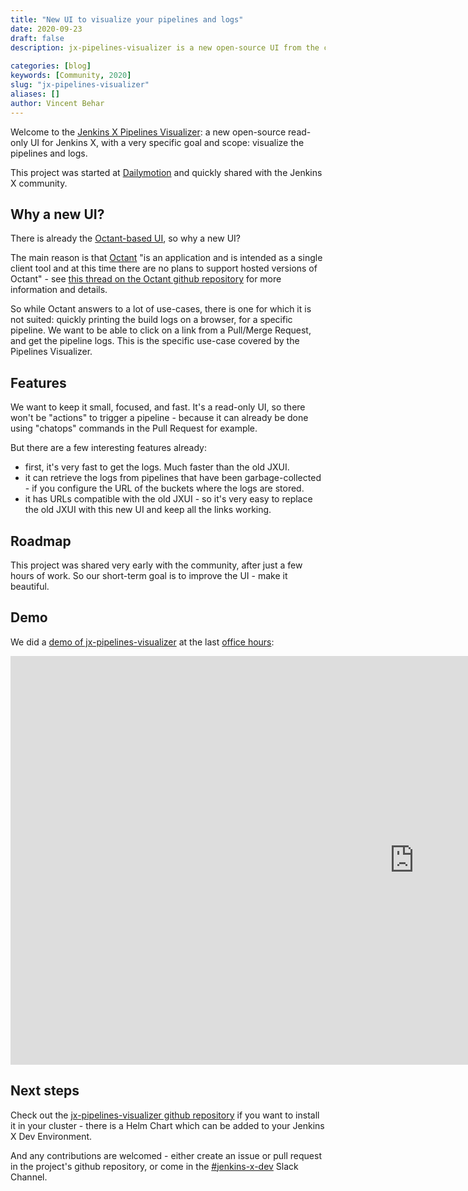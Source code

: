 ```yaml
---
title: "New UI to visualize your pipelines and logs"
date: 2020-09-23
draft: false
description: jx-pipelines-visualizer is a new open-source UI from the community, to visualize the pipelines and logs
  
categories: [blog]
keywords: [Community, 2020]
slug: "jx-pipelines-visualizer"
aliases: []
author: Vincent Behar
---
```


Welcome to the [Jenkins X Pipelines Visualizer](https://github.com/dailymotion/jx-pipelines-visualizer): a new open-source read-only UI for Jenkins X, with a very specific goal and scope: visualize the pipelines and logs.

This project was started at [Dailymotion](https://www.dailymotion.com/) and quickly shared with the Jenkins X community.

## Why a new UI?

There is already the [Octant-based UI](/blog/2020/08/06/octant-jx/), so why a new UI?

The main reason is that [Octant](https://octant.dev/) "is an application and is intended as a single client tool and at this time there are no plans to support hosted versions of Octant" - see [this thread on the Octant github repository](https://github.com/vmware-tanzu/octant/pull/450) for more information and details.

So while Octant answers to a lot of use-cases, there is one for which it is not suited: quickly printing the build logs on a browser, for a specific pipeline. We want to be able to click on a link from a Pull/Merge Request, and get the pipeline logs. This is the specific use-case covered by the Pipelines Visualizer.

## Features

We want to keep it small, focused, and fast. It's a read-only UI, so there won't be "actions" to trigger a pipeline - because it can already be done using "chatops" commands in the Pull Request for example.

But there are a few interesting features already:
- first, it's very fast to get the logs. Much faster than the old JXUI.
- it can retrieve the logs from pipelines that have been garbage-collected - if you configure the URL of the buckets where the logs are stored.
- it has URLs compatible with the old JXUI - so it's very easy to replace the old JXUI with this new UI and keep all the links working.

## Roadmap

This project was shared very early with the community, after just a few hours of work. So our short-term goal is to improve the UI - make it beautiful.

## Demo

We did a [demo of jx-pipelines-visualizer](https://youtu.be/zv0Dn9RYzwE?t=709) at the last [office hours](https://jenkins-x.io/community/office_hours/):

 <iframe width="1292" height="654" src="https://www.youtube.com/embed/zv0Dn9RYzwE?start=709" frameborder="0" allow="accelerometer; autoplay; encrypted-media; gyroscope; picture-in-picture" allowfullscreen></iframe>

## Next steps

Check out the [jx-pipelines-visualizer github repository](https://github.com/dailymotion/jx-pipelines-visualizer) if you want to install it in your cluster - there is a Helm Chart which can be added to your Jenkins X Dev Environment.

And any contributions are welcomed - either create an issue or pull request in the project's github repository, or come in the [#jenkins-x-dev](https://jenkins-x.io/community/#slack) Slack Channel.
